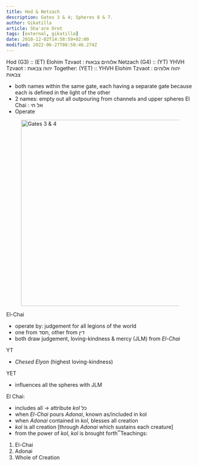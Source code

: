 ```yaml
---
title: Hod & Netzach
description: Gates 3 & 4; Spheres 8 & 7.
author: Gikatilla
article: Sha'are Orot
tags: [external, gikatilla]
date: 2010-12-02T14:58:59+02:00
modified: 2022-06-27T08:50:46.274Z
---
```


Hod (G3) :: (ET) Elohim Tzvaot : אלוהים צבאות
Netzach (G4) :: (YT) YHVH Tzvaot : יהוה צבאות
Together: (YET) :: YHVH Elohim Tzvaot : יהוה אלוהִים צבאות

- both names within the same gate,
  each having a separate gate
  because each is defined in the light of the other
- 2 names: empty out all outpouring from channels and upper spheres
  El Chai : אל חי
- Operate

<figure>
<img src="/posts/img/gates_3_4.svg" alt="Gates 3 & 4" width="500">
</figure>

El-Chai

- operate by: judgement for all legions of the world
- one from חסד, other from דין
- both draw judgement, loving-kindness & mercy (JLM) from _El-Chai_

YT

- _Chesed Elyon_ (highest loving-kindness)

YET

- influences all the spheres with JLM

El Chai:

- includes all -> attribute _kol_ כל
- when _El-Chai_ pours _Adonai_, known as/included in kol
- when _Adonai_ contained in _kol_, blesses all creation
- _kol_ is all creation [through _Adonai_ which sustains each creature]
- from the power of _kol_, _kol_ is brought forth
  ֟
  Teachings:

1. El-Chai
2. Adonai
3. Whole of Creation
